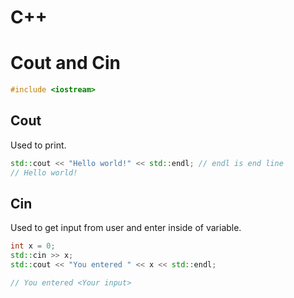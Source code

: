 # C++
# Cout and Cin

```cpp
#include <iostream>
```

## Cout

Used to print.

```cpp
std::cout << "Hello world!" << std::endl; // endl is end line
// Hello world!
```

## Cin

Used to get input from user and enter inside of variable.

```cpp
int x = 0;
std::cin >> x;
std::cout << "You entered " << x << std::endl;

// You entered <Your input>
```
